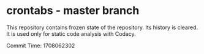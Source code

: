 # crontabs - master branch

This repository contains frozen state of the repository.
Its history is cleared. It is used only for static code
analysis with Codacy.

Commit Time: 1708062302
